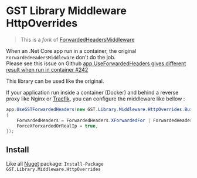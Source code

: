 ﻿# GST Library Middleware HttpOverrides

> This is a *fork* of [ForwardedHeadersMiddleware](https://github.com/aspnet/BasicMiddleware)

When an .Net Core app run in a container, the original `ForwardedHeadersMiddleware` don't do the job.  
Please see this issue on Github [app.UseForwardedHeaders gives different result when run in container #242](https://github.com/aspnet/BasicMiddleware/issues/242)

This library can be used like the original.

If your application run inside a container (Docker) and behind a reverse proxy like Nginx or [Traefik](traefik.io), you can configure the middleware like bellow : 

```C#
app.UseGSTForwardedHeaders(new GST.Library.Middleware.HttpOverrides.Builder.ForwardedHeadersOptions
{
    ForwardedHeaders = ForwardedHeaders.XForwardedFor | ForwardedHeaders.XRealIp,
    ForceXForxardedOrRealIp = true,
});
```

## Install

Like all [Nuget](https://www.nuget.org/packages/GST.Library.Middleware.HttpOverrides/) package: `Install-Package GST.Library.Middleware.HttpOverrides`
